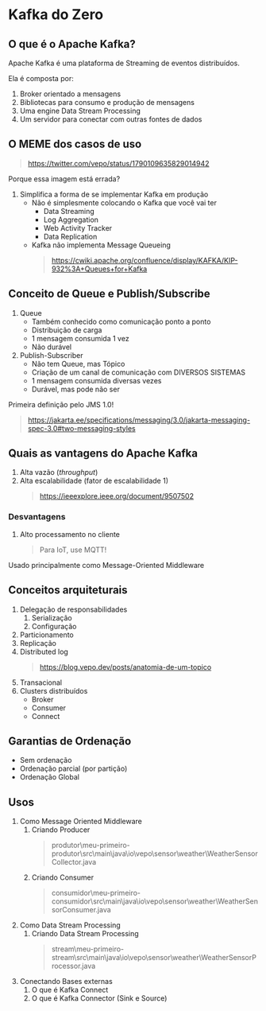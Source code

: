 # Kafka do Zero

## O que é o Apache Kafka?

Apache Kafka é uma plataforma de Streaming de eventos distribuídos.

Ela é composta por:

1. Broker orientado a mensagens
2. Bibliotecas para consumo e produção de mensagens
3. Uma engine Data Stream Processing
4. Um servidor para conectar com outras fontes de dados

## O MEME dos casos de uso

> https://twitter.com/vepo/status/1790109635829014942

Porque essa imagem está errada?

1. Simplifica a forma de se implementar Kafka em produção
    * Não é simplesmente colocando o Kafka que você vai ter 
        * Data Streaming
        * Log Aggregation
        * Web Activity Tracker
        * Data Replication
    * Kafka não implementa Message Queueing
        > https://cwiki.apache.org/confluence/display/KAFKA/KIP-932%3A+Queues+for+Kafka

## Conceito de Queue e Publish/Subscribe

1. Queue
    * Também conhecido como comunicação ponto a ponto
    * Distribuição de carga
    * 1 mensagem consumida 1 vez
    * Não durável
2. Publish-Subscriber
    * Não tem Queue, mas Tópico
    * Criação de um canal de comunicação com DIVERSOS SISTEMAS
    * 1 mensagem consumida diversas vezes
    * Durável, mas pode não ser

Primeira definição pelo JMS 1.0! 
> https://jakarta.ee/specifications/messaging/3.0/jakarta-messaging-spec-3.0#two-messaging-styles

## Quais as vantagens do Apache Kafka

1. Alta vazão (_throughput_)
2. Alta escalabilidade (fator de escalabilidade 1)
    > https://ieeexplore.ieee.org/document/9507502

### Desvantagens

1. Alto processamento no cliente
    > Para IoT, use MQTT!

Usado principalmente como Message-Oriented Middleware

## Conceitos arquiteturais

1. Delegação de responsabilidades
    1. Serialização
    2. Configuração
2. Particionamento
3. Replicação
4. Distributed log
    > https://blog.vepo.dev/posts/anatomia-de-um-topico
5. Transacional
6. Clusters distribuídos
    * Broker
    * Consumer
    * Connect

## Garantias de Ordenação

* Sem ordenação
* Ordenação parcial (por partição)
* Ordenação Global

## Usos

1. Como Message Oriented Middleware
    1. Criando Producer
        > produtor\meu-primeiro-produtor\src\main\java\io\vepo\sensor\weather\WeatherSensorCollector.java
    2. Criando Consumer
        > consumidor\meu-primeiro-consumidor\src\main\java\io\vepo\sensor\weather\WeatherSensorConsumer.java
2. Como Data Stream Processing
    1. Criando Data Stream Processing
        > stream\meu-primeiro-stream\src\main\java\io\vepo\sensor\weather\WeatherSensorProcessor.java
3. Conectando Bases externas
    1. O que é Kafka Connect
    2. O que é Kafka Connector (Sink e Source)